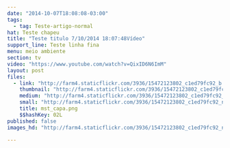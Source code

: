 ```yaml
---
date: "2014-10-07T18:08:08-03:00"
tags:
  - tag: Teste-artigo-normal
hat: Teste chapeu
title: "Teste titulo 7/10/2014 18:07:48Vídeo"
support_line: Teste linha fina
menu: meio ambiente
section: tv
video: "https://www.youtube.com/watch?v=QixID6N6ImM"
layout: post
files:
  - link: "http://farm4.staticflickr.com/3936/15472123802_c1ed79fc92_b.jpg"
    thumbnail: "http://farm4.staticflickr.com/3936/15472123802_c1ed79fc92_t.jpg"
    medium: "http://farm4.staticflickr.com/3936/15472123802_c1ed79fc92_z.jpg"
    small: "http://farm4.staticflickr.com/3936/15472123802_c1ed79fc92_n.jpg"
    title: mst_capa.png
    $$hashKey: 02L
published: false
images_hd: "http://farm4.staticflickr.com/3936/15472123802_c1ed79fc92_n.jpg"

---
```

